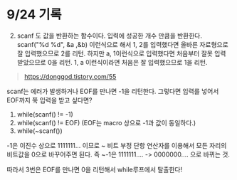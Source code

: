 # 9/24 기록

2. scanf 도 값을 반환하는 함수이다. 입력에 성공한 개수 만큼을 반환한다. 
scanf("%d %d", &a ,&b) 이런식으로 해서 1, 2를 입력했다면 올바른 자료형으로 잘 입력했으므로 2를 리턴.
하지만 a, 1이런식으로 입력했다면 처음부터 잘못 입력받았으므로 0을 리턴.
1, a 이런식이라면 처음은 잘 입력했으므로 1을 리턴.

> https://donggod.tistory.com/55

scanf는 에러가 발생하거나 EOF를 만나면 -1을 리턴한다.
그렇다면 입력를 넣어서 EOF까지 쭉 입력을 받고 싶다면? 
1. while(scanf() != -1)
2. while(scanf() != EOF) (EOF는 macro 상으로 -1과 값이 동일하다.)
3. while(~scanf())

-1은 이진수 상으로 1111111... 이므로 ~ 비트 부정 단항 연산자를 이용해서 모든 자리의 비트값을 0으로 바꾸어주면 된다.
즉 ~-1은 1111111.... -> 0000000.... 으로 바뀌는 것.

따라서 3번은 EOF를 만나면 0을 리턴해서 while루프에서 탈출한다!
